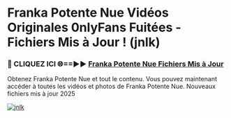 # Franka Potente Nue Vidéos Originales 0nlyFans Fuitées - Fichiers Mis à Jour ! (jnlk)

<h3>🔴 CLIQUEZ ICI 🌐==►► <a href="https://tinyurl.com/2pmr4ezf" rel="nofollow">Franka Potente Nue Fichiers Mis à Jour</a></h3>

Obtenez Franka Potente Nue et tout le contenu. Vous pouvez maintenant accéder à toutes les vidéos et photos de Franka Potente Nue. Nouveaux fichiers mis à jour 2025

[![jnlk](https://i.imgur.com/6SNvagu.gif)](https://tinyurl.com/2pmr4ezf)
